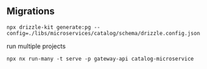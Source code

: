 ## Migrations
```shell
npx drizzle-kit generate:pg --config=./libs/microservices/catalog/schema/drizzle.config.json
```


run multiple projects

```
npx nx run-many -t serve -p gateway-api catalog-microservice
```
